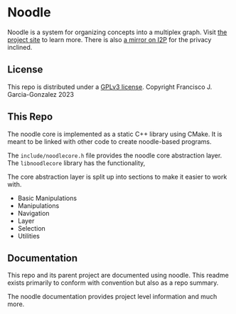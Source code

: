 # Noodle

Noodle is a system for organizing concepts into a multiplex graph.
Visit [the project site](https://noodle.franciscogg.site) to learn more.
There is also [a mirror on I2P](http://noodle.franciscogg.i2p) for the privacy inclined.

## License

This repo is distributed under a [GPLv3 license]().
Copyright Francisco J. Garcia-Gonzalez 2023

## This Repo

The noodle core is implemented as a static C++ library using CMake.
It is meant to be linked with other code to create noodle-based programs.

The `include/noodlecore.h` file provides the noodle core abstraction layer.
The `libnoodlecore` library has the functionality,

The core abstraction layer is split up into sections to make it easier to work with.

  - Basic Manipulations
  - Manipulations
  - Navigation
  - Layer
  - Selection
  - Utilities

## Documentation

This repo and its parent project are documented using noodle.
This readme exists primarily to conform with convention but also as a repo summary.

The noodle documentation provides project level information and much more.
